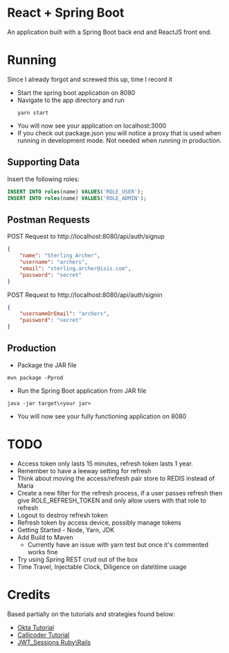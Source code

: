 # React + Spring Boot
An application built with a Spring Boot back end and ReactJS front end.

# Running
Since I already forgot and screwed this up, time I record it
* Start the spring boot application on 8080
* Navigate to the app directory and run 
    ```
    yarn start
    ```
* You will now see your application on localhost:3000
* If you check out package.json you will notice a proxy that is used when running in development mode.  Not needed
when running in production.

## Supporting Data
Insert the following roles:
```sql
INSERT INTO roles(name) VALUES('ROLE_USER');
INSERT INTO roles(name) VALUES('ROLE_ADMIN');
```

## Postman Requests
POST Request to http://localhost:8080/api/auth/signup
```json
{
	"name": "Sterling Archer",
	"username": "archers",
	"email": "sterling.archer@isis.com",
	"password": "secret"
}
```

POST Request to http://localhost:8080/api/auth/signin
```json
{
	"usernameOrEmail": "archers",
	"password": "secret"
}
```

## Production
* Package the JAR file 
```text
mvn package -Pprod
```
* Run the Spring Boot application from JAR file
```text
java -jar target\<your jar>
```
* You will now see your fully functioning application on 8080

# TODO
* Access token only lasts 15 minutes, refresh token lasts 1 year.
* Remember to have a leeway setting for refresh
* Think about moving the access/refresh pair store to REDIS instead of Maria
* Create a new filter for the refresh process, if a user passes refresh then give ROLE_REFRESH_TOKEN and only allow users with that role to refresh
* Logout to destroy refresh token
* Refresh token by access device, possibly manage tokens
* Getting Started - Node, Yarn, JDK
* Add Build to Maven
  * Currently have an issue with yarn test but once it's commented works fine
* Try using Spring REST crud out of the box
* Time Travel, Injectable Clock, Diligence on date\time usage

# Credits
Based partially on the tutorials and strategies found below:
* [Okta Tutorial](https://developer.okta.com/blog/2018/07/19/simple-crud-react-and-spring-boot)
* [Callicoder Tutorial](https://www.callicoder.com/spring-boot-spring-security-jwt-mysql-react-app-part-1/)
* [JWT_Sessions Ruby\Rails](https://github.com/tuwukee/jwt_sessions)


